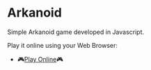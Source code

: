 # Arkanoid

Simple Arkanoid game developed in Javascript.

Play it online using your Web Browser:

- 🎮[Play Online](https://rawgit.com/ahcorde/Arkanoid/master/index.html)🎮
